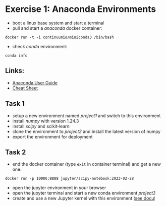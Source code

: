 # Exercise 1: Anaconda Environments
* boot a linux base system and start a terminal
* pull and start a *anaconda* docker container:
```
docker run -t -i continuumio/miniconda3 /bin/bash
```
* check *conda* environment:
```
conda info
```

## Links:
* [Anaconda User Guide](https://docs.conda.io/projects/conda/en/latest/user-guide/index.html)
* [Cheat Sheet](https://docs.conda.io/projects/conda/en/latest/_downloads/a35958a2a7fa1e927e7dfb61ebcd69a9/conda-4.14.pdf)

## Task 1
* setup a new environment named *project1* and switch to this environment
* install *numpy* with version 1.24.3
* install *scipy* and scikit-learn
* clone the environment to *project2* and install the latest version of numpy
* export the environment for deployment

## Task 2
* end the docker container (type ```exit``` in container terminal) and get a new one:
```
docker run -p 10000:8888 jupyter/scipy-notebook:2023-02-28
```
* open the jupyter environment in your browser
* open the jupyter terminal and start a new conda environment *project3*
* create and use a new Jupyter kernel with this environment ([see docu](http://echrislynch.com/2019/02/01/adding-an-environment-to-jupyter-notebooks/))
